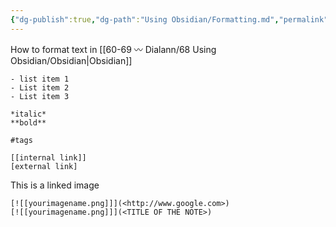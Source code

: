 ```yaml
---
{"dg-publish":true,"dg-path":"Using Obsidian/Formatting.md","permalink":"/using-obsidian/formatting/","title":"formatting","noteIcon":"","created":"2023-07-08","updated":"2023-07-08T21:33:05.000-04:00"}
---
```


How to format text in [[60-69 〰️ Dialann/68 Using Obsidian/Obsidian\|Obsidian]]



```
- list item 1
- List item 2
- List item 3

*italic*
**bold**

#tags

[[internal link]]
[external link]
```

This is a linked image
``` 
[![[yourimagename.png]]](<http://www.google.com>)
[![[yourimagename.png]]](<TITLE OF THE NOTE>)
```